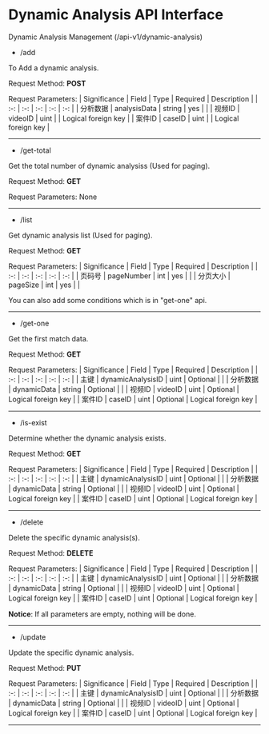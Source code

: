 # Dynamic Analysis API Interface

Dynamic Analysis Management
(/api-v1/dynamic-analysis)

- /add

To Add a dynamic analysis.

Request Method: **POST**

Request Parameters:
| Significance | Field | Type | Required | Description |
| :-: | :-: | :-: | :-: | :-: |
| 分析数据 | analysisData | string | yes | |
| 视频ID | videoID | uint | | Logical foreign key |
| 案件ID | caseID | uint | | Logical foreign key  |

---

- /get-total

Get the total number of dynamic analysiss (Used for paging).

Request Method: **GET**

Request Parameters:
None

---

- /list

Get dynamic analysis list (Used for paging).

Request Method: **GET**

Request Parameters:
| Significance | Field | Type | Required | Description |
| :-: | :-: | :-: | :-: | :-: |
| 页码号 | pageNumber | int | yes | |
| 分页大小 | pageSize | int | yes | |

You can also add some conditions which is in "get-one" api.

---

- /get-one

Get the first match data.

Request Method: **GET**

Request Parameters:
| Significance | Field | Type | Required | Description |
| :-: | :-: | :-: | :-: | :-: |
| 主键 | dynamicAnalysisID | uint | Optional | |
| 分析数据 | dynamicData | string | Optional | |
| 视频ID | videoID | uint | Optional | Logical foreign key |
| 案件ID | caseID | uint | Optional | Logical foreign key |

---

- /is-exist

Determine whether the dynamic analysis exists.

Request Method: **GET**

Request Parameters:
| Significance | Field | Type | Required | Description |
| :-: | :-: | :-: | :-: | :-: |
| 主键 | dynamicAnalysisID | uint | Optional | |
| 分析数据 | dynamicData | string | Optional | |
| 视频ID | videoID | uint | Optional | Logical foreign key |
| 案件ID | caseID | uint | Optional | Logical foreign key |

---

- /delete

Delete the specific dynamic analysis(s).

Request Method: **DELETE**

Request Parameters:
| Significance | Field | Type | Required | Description |
| :-: | :-: | :-: | :-: | :-: |
| 主键 | dynamicAnalysisID | uint | Optional | |
| 分析数据 | dynamicData | string | Optional | |
| 视频ID | videoID | uint | Optional | Logical foreign key |
| 案件ID | caseID | uint | Optional | Logical foreign key |

**Notice**: If all parameters are empty, nothing will be done.

---

- /update

Update the specific dynamic analysis.

Request Method: **PUT**

Request Parameters:
| Significance | Field | Type | Required | Description |
| :-: | :-: | :-: | :-: | :-: |
| 主键 | dynamicAnalysisID | uint | Optional | |
| 分析数据 | dynamicData | string | Optional | |
| 视频ID | videoID | uint | Optional | Logical foreign key |
| 案件ID | caseID | uint | Optional | Logical foreign key |

---
